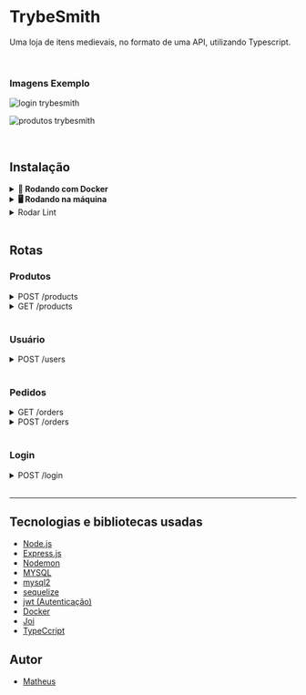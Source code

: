 <h1> TrybeSmith </h1>

Uma loja de itens medievais, no formato de uma API, utilizando Typescript.

<br>

### Imagens Exemplo

![login trybesmith](https://user-images.githubusercontent.com/99821267/195433724-a8290110-8d66-454d-9c46-41eb65f288c6.png)

![produtos trybesmith](https://user-images.githubusercontent.com/99821267/195433737-93bc1853-1081-4b7d-a461-6b204c38f2bb.png)

<br>

## Instalação

<details>
  <summary><strong>🐳 Rodando com Docker </strong></summary><br /> 

  > Rode os serviços `node` e `db` com o comando `docker-compose up -d`.
  - Lembre-se de parar o `mysql` se estiver usando localmente na porta padrão (`3306`), ou adapte, caso queira fazer uso da aplicação em containers
  - Esses serviços irão inicializar um container chamado `trybesmith` e outro chamado `trybesmith_db`.
  - A partir daqui você pode rodar o container `trybesmith` via CLI ou abri-lo no VS Code.

  > Use o comando `docker exec -it trybesmith bash`.
  - Ele te dará acesso ao terminal interativo do container criado pelo compose, que está rodando em segundo plano.
  
  > Instale as dependências com `npm install`
  
   > npm run dev
   

  ⚠ Atenção ⚠ Caso opte por utilizar o Docker, **TODOS** os comandos disponíveis no `package.json` (npm start, npm test, npm run dev, ...) devem ser executados **DENTRO** do container, ou seja, no terminal que aparece após a execução do comando `docker exec` citado acima. 

  ⚠ Atenção ⚠ Caso você esteja usando macOS e ao executar o `docker-compose up -d` se depare com o seguinte erro:

  ~~~bash
  The Compose file './docker-compose.yml' is invalid because:
  Unsupported config option for services.db: 'platform'
  Unsupported config option for services.node: 'platform'
  ~~~

> Foram encontradas 2 possíveis soluções para este problema:
> 1. Você pode adicionar manualmente a option `platform: linux/amd64` no service do banco de dados no arquivo docker-compose.yml do projeto, mas essa é uma solução local e você deverá reproduzir isso para os outros projetos.
> 2. Você pode adicionar manualmente nos arquivos .bashrc, .zshenv ou .zshrc do seu computador a linha `export DOCKER_DEFAULT_PLATFORM=linux/amd64`, essa é uma solução global.
> As soluções foram com base [nesta fonte](https://stackoverflow.com/a/69636473).



✨ **Dica:** A extensão `Remote - Containers` (que estará na seção de extensões recomendadas do VS Code) é indicada para que você possa desenvolver sua aplicação no container Docker direto no VS Code, como você faz com seus arquivos locais.

<img src="images/remote-container.png" width="800px" >

---
  
</details>

<details>
  <summary><strong>🖥️ Rodando na máquina </strong></summary><br />   
  
  > Configurar o arquivo .evn.example com sua conexão ao MySQL.
  
  > Instale as dependências com `npm install`
  
  > npm run dev

  ✨ **Dica:** Para rodar o projeto desta forma, obrigatoriamente você deve ter o `node` instalado em seu computador.
  ✨ **Dica:** versão do node precisa estar na versão 16.

</details>

<details>

<summary>Rodar Lint </summary>

> npm run lint

</details>

<br>

<h2>Rotas </h2>

### Produtos
<details>
 <summary>POST /products</summary>
 
- Cadastrar um produto
- O corpo da requisição deverá seguir o formato abaixo:
 
```JSON
   {
    "id": 1,
    "name": "Poção de cura",
    "amount": "20 gold",
  }
 
```

</details>

<!-- ------------------------------------------------------------------- -->

<details>
 <summary>GET /products</summary>
 
- Lista todos os produtos

</details>

<br>

<!-- ------------------------------------------------------------------- -->

<!-- ------------------------------------------------------------------- -->

### Usuário

<details>
 <summary>POST /users</summary>
 
- Cadastrar usuário
- O endpoint deve receber a seguinte estrutura:

```JSON
{ 
  "username": "MAX",
  "classe": "swordsman",
  "level": 10,
  "password": "SavingPeople"
}
 
```

</details>

<br>

<!-- ------------------------------------------------------------------- -->

<!-- ------------------------------------------------------------------- -->


### Pedidos

<details>
 <summary>GET /orders</summary>
 
- Listar todos os pedidos 

</details>

<!-- ------------------------------------------------------------------- -->

<details>
 <summary>POST /orders</summary>
 
- Listar todos os pedidos 
- O endpoint deve receber a seguinte estrutura:

 ```JSON
  {
    "productsIds": [1, 2]
  }
 
``` 

- Deve estar logado com um token ativo: (exemplo de token)
 
 ```JSON
  {
    "token": "eyJhbGciOiJIUzI1NiIsInR5cCI6IkpXVCJ9.eyJwYXlsb2FkIjp7ImlkIjo1LCJkaXNwbGF5TmFtZSI6InVzdWFyaW8gZGUgdGVzdGUiLCJlbWFpbCI6InRlc3RlQGVtYWlsLmNvbSIsImltYWdlIjoibnVsbCJ9LCJpYXQiOjE2MjAyNDQxODcsImV4cCI6MTYyMDY3NjE4N30.Roc4byj6mYakYqd9LTCozU1hd9k_Vw5IWKGL4hcCVG8"
  }
 
``` 

</details>

<br>

<!-- ------------------------------------------------------------------- -->

<!-- ------------------------------------------------------------------- -->

### Login

<details>
 <summary>POST /login</summary>
 
- Fazer login
- O endpoint deve receber a seguinte estrutura:
 
```JSON
{
   "username": "string",
   "password": "string"
}
 
```

</details>

<br>

<hr>


<h2> Tecnologias e bibliotecas usadas </h2>

<!-- ------------------------------------------------------------- -->


- [Node.js](https://nodejs.org/en/)
- [Express.js](https://expressjs.com/)
- [Nodemon](https://nodemon.io/)
- [MYSQL](https://www.mysqltutorial.org/)
- [mysql2](https://www.npmjs.com/package/mysql2)
- [sequelize](https://sequelize.org/)
- [jwt (Autenticação)](https://jwt.io/)
- [Docker](https://www.docker.com/)
- [Joi](https://joi.dev/api/?v=17.6.1)
- [TypeCcript](https://www.typescriptlang.org/)


## Autor 
- [Matheus](https://github.com/MatheusNF123)
